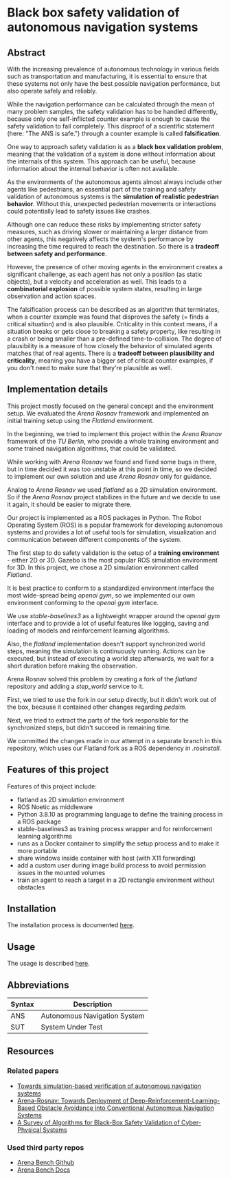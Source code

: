 # Black box safety validation of autonomous navigation systems

## Abstract

<!-- Safety validation is an important aspect of autonomous navigation -->

With the increasing prevalence of autonomous technology in various fields such as transportation and manufacturing, it is essential to ensure that these systems not only have the best possible navigation performance, but also operate safely and reliably.

<!-- Falsification as a method for safety validation-->

While the navigation performance can be calculated through the mean of many problem samples, the safety validation has to be handled differently, because only one self-inflicted counter example is enough to cause the safety validation to fail completely. This disproof of a scientific statement (here: "The ANS is safe.") through a counter example is called **falsification**.

<!-- Formulation as a black box safety validation problem -->

One way to approach safety validation is as a **black box validation problem**, meaning that the validation of a system is done without information about the internals of this system.
This approach can be useful, because information about the internal behavior is often not available.

<!-- Simulation of realistic pedestrian behavior is essential for safety validation -->

As the environments of the autonomous agents almost always include other agents like pedestrians, an essential part of the training and safety validation of autonomous systems is the **simulation of realistic pedestrian behavior**. Without this, unexpected pedestrian movements or interactions could potentially lead to safety issues like crashes.

<!-- Safety performance tradeoff -->

Although one can reduce these risks by implementing stricter safety measures, such as driving slower or maintaining a larger distance from other agents, this negatively affects the system's performance by increasing the time required to reach the destination. So there is a **tradeoff between safety and performance**.

<!-- Increased difficulty of simulation because of multiple agents -->

However, the presence of other moving agents in the environment creates a significant challenge, as each agent has not only a position (as static objects), but a velocity and acceleration as well.
This leads to a **combinatorial explosion** of possible system states, resulting in large observation and action spaces.

<!-- Problem formulation as criticality plausibility optimization problem -->

The falsification process can be described as an algorithm that terminates, when a counter example was found that disproves the safety (= finds a critical situation) and is also plausible.
Criticality in this context means, if a situation breaks or gets close to breaking a safety property, like resulting in a crash or being smaller than a pre-defined time-to-collision.
The degree of plausibility is a measure of how closely the behavior of simulated agents matches that of real agents.
There is a **tradeoff between plausibility and criticality**, meaning you have a bigger set of critical counter examples, if you don't need to make sure that they're plausible as well.

## Implementation details

<!-- Focus and status of this project -->

This project mostly focused on the general concept and the environment setup. We evaluated the _Arena Rosnav_ framework and implemented an initial training setup using the _Flatland_ environment.

<!-- Experiments with Arena Rosnav showed it is too unstable -->

In the beginning, we tried to implement this project within the _Arena Rosnav_ framework of the _TU Berlin_, who provide a whole training environment and some trained navigation algorithms, that could be validated.

While working with _Arena Rosnav_ we found and fixed some bugs in there, but in time decided it was too unstable at this point in time, so we decided to implement our own solution and use _Arena Rosnav_ only for guidance.

Analog to _Arena Rosnav_ we used _flatland_ as a 2D simulation environment. So if the _Arena Rosnav_ project stabilizes in the future and we decide to use it again, it should be easier to migrate there.

<!-- Project setup as a Python ROS package-->

Our project is implemented as a ROS packages in Python. The Robot Operating System (ROS) is a popular framework for developing autonomous systems and provides a lot of useful tools for simulation, visualization and communication between different components of the system.

<!-- Flatland as training environment -->

The first step to do safety validation is the setup of a **training environment** - either 2D or 3D. Gazebo is the most popular ROS simulation environment for 3D. In this project, we chose a 2D simulation environment called _Flatland_.

<!-- openai gym env as standardized interface to the simulation environment -->

It is best practice to conform to a standardized environment interface the most wide-spread being _openai gym_, so we implemented our own environment conforming to the _openai gym_ interface.

<!-- Stable baselines 3 as training process wrapper and for reinforcement learning algorithms -->

We use _stable-baselines3_ as a lightweight wrapper around the _openai gym_ interface and to provide a lot of useful features like logging, saving and loading of models and reinforcement learning algorithms.


<!-- Synchronized steps not working yet -->

Also, the _flatland_ implementation doesn't support synchronized world steps, meaning the simulation is continuously running. Actions can be executed, but instead of executing a world step afterwards, we wait for a short duration before making the observation.

Arena Rosnav solved this problem by creating a fork of the _flatland_ repository and adding a _step_world_ service to it.

First, we tried to use the fork in our setup directly, but it didn't work out of the box, because it contained other changes regarding _pedsim_.

Next, we tried to extract the parts of the fork responsible for the synchronized steps, but didn't succeed in remaining time.

We committed the changes made in our attempt in a separate branch in this repository, which uses our Flatland fork as a ROS dependency in _.rosinstall_.

## Features of this project

Features of this project include:

- flatland as 2D simulation environment
- ROS Noetic as middleware
- Python 3.8.10 as programming language to define the training process in a ROS package
- stable-baselines3 as training process wrapper and for reinforcement learning algorithms
- runs as a Docker container to simplify the setup process and to make it more portable
- share windows inside container with host (with X11 forwarding)
- add a custom user during image build process to avoid permission issues in the mounted volumes
- train an agent to reach a target in a 2D rectangle environment without obstacles

## Installation

The installation process is documented [here](docs/Installation.md).

## Usage

The usage is described [here](docs/Usage.md).

## Abbreviations

| Syntax | Description                  |
| ------ | ---------------------------- |
| ANS    | Autonomous Navigation System |
| SUT    | System Under Test            |

## Resources

### Related papers

- [Towards simulation-based verification of autonomous navigation systems](https://www.sciencedirect.com/science/article/abs/pii/S092575352030196X)
- [Arena-Rosnav: Towards Deployment of Deep-Reinforcement-Learning-Based Obstacle Avoidance into Conventional Autonomous Navigation Systems](https://arxiv.org/abs/2104.03616)
- [A Survey of Algorithms for Black-Box Safety Validation of Cyber-Physical Systems](https://dl.acm.org/doi/pdf/10.1613/jair.1.12716)

### Used third party repos

- [Arena Bench Github](https://github.com/ignc-research/arena-rosnav)
- [Arena Bench Docs](https://github.com/ignc-research/arena-rosnav)
